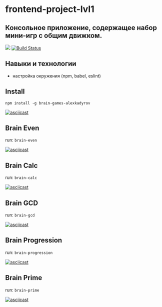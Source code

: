 # frontend-project-lvl1

## Консольное приложение, содержащее набор мини-игр с общим движком.

<a href="https://codeclimate.com/github/kadyrov2010/frontend-project-lvl1/maintainability"><img src="https://api.codeclimate.com/v1/badges/e0193636842bd859c3eb/maintainability" /></a>
[![Build Status](https://travis-ci.com/kadyrov2010/frontend-project-lvl1.svg?branch=master)](https://travis-ci.com/kadyrov2010/frontend-project-lvl1)

## Навыки и технологии

+ настройка окружения (npm, babel, eslint)

## Install

`npm install -g brain-games-alexkadyrov`

[![asciicast](https://asciinema.org/a/AcdKobaqvZIEnELyKZzNfO4aM.svg)](https://asciinema.org/a/AcdKobaqvZIEnELyKZzNfO4aM)

## Brain Even

run: `brain-even`

[![asciicast](https://asciinema.org/a/3BmTmv0dcdM9a80IjMuPvHXXN.svg)](https://asciinema.org/a/3BmTmv0dcdM9a80IjMuPvHXXN)


## Brain Calc

run: `brain-calc`

[![asciicast](https://asciinema.org/a/ouLcsX7XclHJFN4QptUpWRYD0.svg)](https://asciinema.org/a/ouLcsX7XclHJFN4QptUpWRYD0)

## Brain GCD

run: `brain-gcd`

[![asciicast](https://asciinema.org/a/YIsQ8xXmAv6aFvQWSsPEaVOIb.svg)](https://asciinema.org/a/YIsQ8xXmAv6aFvQWSsPEaVOIb)

##  Brain Progression

run: `brain-progression`

[![asciicast](https://asciinema.org/a/WQreH03kZX8OPFJATV4OcqW5z.svg)](https://asciinema.org/a/WQreH03kZX8OPFJATV4OcqW5z)

##  Brain Prime

run: `brain-prime`

[![asciicast](https://asciinema.org/a/3eH6HiUn2d8AU0Aub10VhZjxd.svg)](https://asciinema.org/a/3eH6HiUn2d8AU0Aub10VhZjxd)
